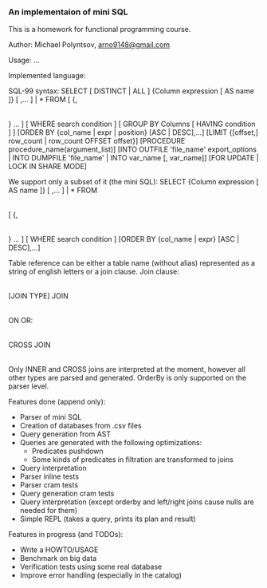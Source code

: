 ### An implementaion of mini SQL

This is a homework for functional programming course.

Author: Michael Polyntsov, arno9148@gmail.com

Usage:
...


Implemented language:

SQL-99 syntax:
SELECT [ DISTINCT | ALL ]
{Column expression [ AS name ]} [ ,... ] | *
FROM <Table reference> [ {,<Table reference>} ... ]
[ WHERE search condition ]
[ GROUP BY Columns [ HAVING condition ] ]
[ORDER BY {col\_name | expr | position} [ASC | DESC],...]
[LIMIT {[offset,] row\_count | row\_count OFFSET offset}]
[PROCEDURE procedure\_name(argument\_list)]
[INTO OUTFILE 'file\_name' export\_options |
 INTO DUMPFILE 'file\_name' |
 INTO var\_name [, var\_name]]
[FOR UPDATE | LOCK IN SHARE MODE]

We support only a subset of it (the mini SQL):
SELECT
{Column expression [ AS name ]} [ ,... ] | *
FROM <Table reference> [ {,<Table reference>} ... ]
[ WHERE search condition ]
[ORDER BY {col\_name | expr} [ASC | DESC],...]

Table reference can be either a table name (without alias)
represented as a string of english letters or a join clause.
Join clause:
  <Table reference> [JOIN TYPE] JOIN <Table reference> ON <join condition>
OR:
  <Table reference> CROSS JOIN <Table reference>

Only INNER and CROSS joins are interpreted at the moment, however all other types
are parsed and generated. OrderBy is only supported on the parser level.

Features done (append only):

- Parser of mini SQL
- Creation of databases from .csv files
- Query generation from AST
- Queries are generated with the following optimizations:
  - Predicates pushdown
  - Some kinds of predicates in filtration are transformed to joins
- Query interpretation
- Parser inline tests
- Parser cram tests
- Query generation cram tests
- Query interpretation (except orderby and left/right joins cause nulls are needed for them)
- Simple REPL (takes a query, prints its plan and result)

Features in progress (and TODOs):

- Write a HOWTO/USAGE
- Benchmark on big data
- Verification tests using some real database
- Improve error handling (especially in the catalog)

